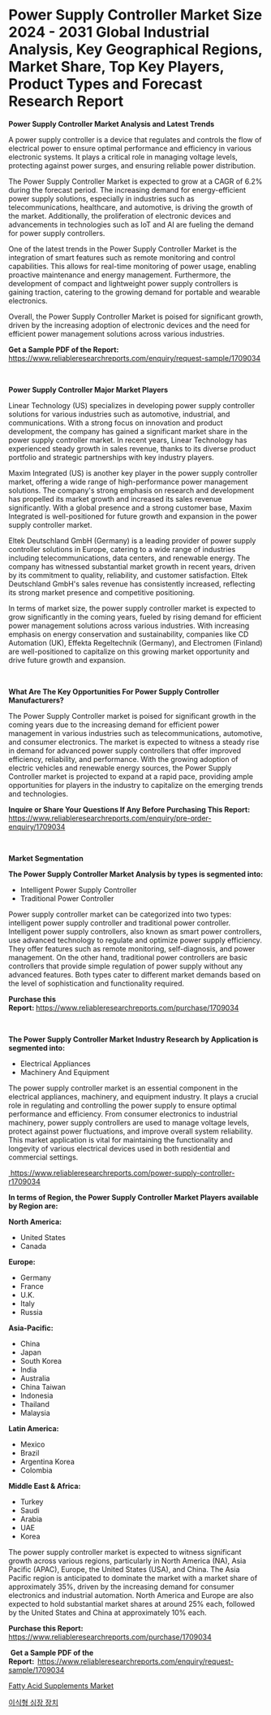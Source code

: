 <p><h1>Power Supply Controller Market Size 2024 - 2031 Global Industrial Analysis, Key Geographical Regions, Market Share, Top Key Players, Product Types and Forecast Research Report</h1></p><p><strong>Power Supply Controller Market Analysis and Latest Trends</strong></p>
<p><p>A power supply controller is a device that regulates and controls the flow of electrical power to ensure optimal performance and efficiency in various electronic systems. It plays a critical role in managing voltage levels, protecting against power surges, and ensuring reliable power distribution.</p><p>The Power Supply Controller Market is expected to grow at a CAGR of 6.2% during the forecast period. The increasing demand for energy-efficient power supply solutions, especially in industries such as telecommunications, healthcare, and automotive, is driving the growth of the market. Additionally, the proliferation of electronic devices and advancements in technologies such as IoT and AI are fueling the demand for power supply controllers.</p><p>One of the latest trends in the Power Supply Controller Market is the integration of smart features such as remote monitoring and control capabilities. This allows for real-time monitoring of power usage, enabling proactive maintenance and energy management. Furthermore, the development of compact and lightweight power supply controllers is gaining traction, catering to the growing demand for portable and wearable electronics.</p><p>Overall, the Power Supply Controller Market is poised for significant growth, driven by the increasing adoption of electronic devices and the need for efficient power management solutions across various industries.</p></p>
<p><strong>Get a Sample PDF of the Report:&nbsp;</strong> <a href="https://www.reliableresearchreports.com/enquiry/request-sample/1709034">https://www.reliableresearchreports.com/enquiry/request-sample/1709034</a></p>
<p>&nbsp;</p>
<p><strong>Power Supply Controller Major Market Players</strong></p>
<p><p>Linear Technology (US) specializes in developing power supply controller solutions for various industries such as automotive, industrial, and communications. With a strong focus on innovation and product development, the company has gained a significant market share in the power supply controller market. In recent years, Linear Technology has experienced steady growth in sales revenue, thanks to its diverse product portfolio and strategic partnerships with key industry players.</p><p>Maxim Integrated (US) is another key player in the power supply controller market, offering a wide range of high-performance power management solutions. The company's strong emphasis on research and development has propelled its market growth and increased its sales revenue significantly. With a global presence and a strong customer base, Maxim Integrated is well-positioned for future growth and expansion in the power supply controller market.</p><p>Eltek Deutschland GmbH (Germany) is a leading provider of power supply controller solutions in Europe, catering to a wide range of industries including telecommunications, data centers, and renewable energy. The company has witnessed substantial market growth in recent years, driven by its commitment to quality, reliability, and customer satisfaction. Eltek Deutschland GmbH's sales revenue has consistently increased, reflecting its strong market presence and competitive positioning.</p><p>In terms of market size, the power supply controller market is expected to grow significantly in the coming years, fueled by rising demand for efficient power management solutions across various industries. With increasing emphasis on energy conservation and sustainability, companies like CD Automation (UK), Effekta Regeltechnik (Germany), and Electromen (Finland) are well-positioned to capitalize on this growing market opportunity and drive future growth and expansion.</p></p>
<p>&nbsp;</p>
<p><strong>What Are The Key Opportunities For Power Supply Controller Manufacturers?</strong></p>
<p><p>The Power Supply Controller market is poised for significant growth in the coming years due to the increasing demand for efficient power management in various industries such as telecommunications, automotive, and consumer electronics. The market is expected to witness a steady rise in demand for advanced power supply controllers that offer improved efficiency, reliability, and performance. With the growing adoption of electric vehicles and renewable energy sources, the Power Supply Controller market is projected to expand at a rapid pace, providing ample opportunities for players in the industry to capitalize on the emerging trends and technologies.</p></p>
<p><strong>Inquire or Share Your Questions If Any Before Purchasing This Report:</strong> <a href="https://www.reliableresearchreports.com/enquiry/pre-order-enquiry/1709034">https://www.reliableresearchreports.com/enquiry/pre-order-enquiry/1709034</a></p>
<p>&nbsp;</p>
<p><strong>Market Segmentation</strong></p>
<p><strong>The Power Supply Controller Market Analysis by types is segmented into:</strong></p>
<p><ul><li>Intelligent Power Supply Controller</li><li>Traditional Power Controller</li></ul></p>
<p><p>Power supply controller market can be categorized into two types: intelligent power supply controller and traditional power controller. Intelligent power supply controllers, also known as smart power controllers, use advanced technology to regulate and optimize power supply efficiency. They offer features such as remote monitoring, self-diagnosis, and power management. On the other hand, traditional power controllers are basic controllers that provide simple regulation of power supply without any advanced features. Both types cater to different market demands based on the level of sophistication and functionality required.</p></p>
<p><strong>Purchase this Report:&nbsp;</strong><a href="https://www.reliableresearchreports.com/purchase/1709034">https://www.reliableresearchreports.com/purchase/1709034</a></p>
<p>&nbsp;</p>
<p><strong>The Power Supply Controller Market Industry Research by Application is segmented into:</strong></p>
<p><ul><li>Electrical Appliances</li><li>Machinery And Equipment</li></ul></p>
<p><p>The power supply controller market is an essential component in the electrical appliances, machinery, and equipment industry. It plays a crucial role in regulating and controlling the power supply to ensure optimal performance and efficiency. From consumer electronics to industrial machinery, power supply controllers are used to manage voltage levels, protect against power fluctuations, and improve overall system reliability. This market application is vital for maintaining the functionality and longevity of various electrical devices used in both residential and commercial settings.</p></p>
<p><a href="https://www.reliableresearchreports.com/power-supply-controller-r1709034">&nbsp;https://www.reliableresearchreports.com/power-supply-controller-r1709034</a></p>
<p><strong>In terms of Region, the Power Supply Controller Market Players available by Region are:</strong></p>
<p>
    <p> <strong> North America: </strong>
        <ul>
            <li>United States</li>
            <li>Canada</li>
        </ul>
        </p> 
    <p> <strong> Europe: </strong>
        <ul>
            <li>Germany</li>
            <li>France</li>
            <li>U.K.</li>
            <li>Italy</li>
            <li>Russia</li>
        </ul>
        </p> 
    <p> <strong> Asia-Pacific: </strong>
        <ul>
            <li>China</li>
            <li>Japan</li>
            <li>South Korea</li>
            <li>India</li>
            <li>Australia</li>
            <li>China Taiwan</li>
            <li>Indonesia</li>
            <li>Thailand</li>
            <li>Malaysia</li>
        </ul>
        </p> 
    <p> <strong> Latin America: </strong>
        <ul>
            <li>Mexico</li>
            <li>Brazil</li>
            <li>Argentina Korea</li>
            <li>Colombia</li>
        </ul>
        </p> 
    <p> <strong> Middle East & Africa: </strong>
        <ul>
            <li>Turkey</li>
            <li>Saudi</li>
            <li>Arabia</li>
            <li>UAE</li>
            <li>Korea</li>
        </ul>
    </p>
    </p>
<p><p>The power supply controller market is expected to witness significant growth across various regions, particularly in North America (NA), Asia Pacific (APAC), Europe, the United States (USA), and China. The Asia Pacific region is anticipated to dominate the market with a market share of approximately 35%, driven by the increasing demand for consumer electronics and industrial automation. North America and Europe are also expected to hold substantial market shares at around 25% each, followed by the United States and China at approximately 10% each.</p></p>
<p><strong>Purchase this Report: </strong><a href="https://www.reliableresearchreports.com/purchase/1709034">https://www.reliableresearchreports.com/purchase/1709034</a></p>
<p>&nbsp;<strong>Get a Sample PDF of the Report:&nbsp;&nbsp;</strong><a href="https://www.reliableresearchreports.com/enquiry/request-sample/1709034">https://www.reliableresearchreports.com/enquiry/request-sample/1709034</a></p>
<p><strong></strong></p>
<p><p><a href="https://github.com/dayanaaunders7856/Market-Research-Report-List-1/blob/main/fatty-acid-supplements-market.md">Fatty Acid Supplements Market</a></p><p><a href="https://github.com/nicholasellison0076890/Market-Research-Report-List-1/blob/main/3880909193428.md">이식형 심장 장치</a></p></p>